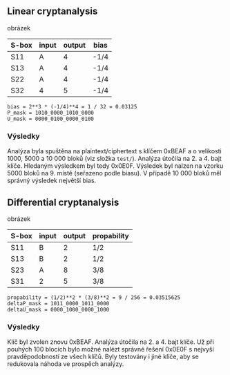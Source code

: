 ## Linear cryptanalysis

obrázek

| S-box | input | output | bias |
| ----- | ----- | ------ | ---- |
| S11   | A     | 4      | -1/4 |
| S13   | A     | 4      | -1/4 |
| S22   | A     | 4      | -1/4 |
| S32   | 4     | 5      | -1/4 |

```
bias = 2**3 * (-1/4)**4 = 1 / 32 = 0.03125
P_mask = 1010_0000_1010_0000
U_mask = 0000_0100_0000_0100
```

### Výsledky

Analýza byla spuštěna na plaintext/ciphertext s klíčem 0xBEAF a o velikosti 1000, 5000 a 10 000 bloků (viz složka `test/`). Analýza útočila na 2. a 4. bajt klíče. Hledaným výsledkem byl tedy 0x0E0F. Výsledek byl nalzen na vzorku 5000 bloků na 9. místě (seřazeno podle biasu). V případě 10 000 bloků měl správný výsledek největší bias.

## Differential cryptanalysis

obrázek

| S-box | input | output | propability |
| ----- | ----- | ------ | ----------- |
| S11   | B     | 2      | 1/2         |
| S13   | B     | 2      | 1/2         |
| S23   | A     | 8      | 3/8         |
| S31   | 2     | 5      | 3/8         |

```
propability = (1/2)**2 * (3/8)**2 = 9 / 256 = 0.03515625
deltaP_mask = 1011_0000_1011_0000
deltaU_mask = 0000_1000_0000_1000
```

### Výsledky

Klíč byl zvolen znovu 0xBEAF. Analýza útočila na 2. a 4. bajt klíče. Už při pouhých 100 blocích bylo možné nalézt správné řešení 0x0E0F s nejvyší pravděpodobností ze všech klíčů. Byly testovány i jiné klíče, aby se redukovala náhoda ve prospěch analýzy.
